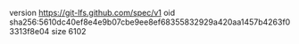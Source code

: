 version https://git-lfs.github.com/spec/v1
oid sha256:5610dc40ef8e4e9b07cbe9ee8ef68355832929a420aa1457b4263f03313f8e04
size 6102

